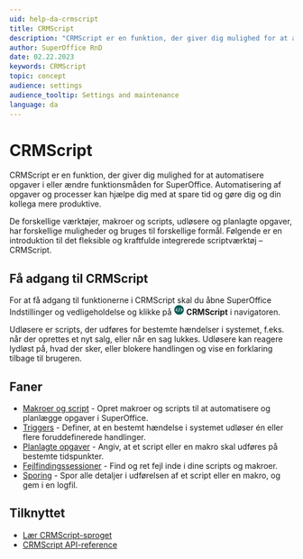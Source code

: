 ```yaml
---
uid: help-da-crmscript
title: CRMScript
description: "CRMScript er en funktion, der giver dig mulighed for at automatisere opgaver i eller ændre funktionsmåden for SuperOffice."
author: SuperOffice RnD
date: 02.22.2023
keywords: CRMScript
topic: concept
audience: settings
audience_tooltip: Settings and maintenance
language: da
---
```


# CRMScript

CRMScript er en funktion, der giver dig mulighed for at automatisere opgaver i eller ændre funktionsmåden for SuperOffice. Automatisering af opgaver og processer kan hjælpe dig med at spare tid og gøre dig og din kollega mere produktive.

De forskellige værktøjer, makroer og scripts, udløsere og planlagte opgaver, har forskellige muligheder og bruges til forskellige formål. Følgende er en introduktion til det fleksible og kraftfulde integrerede scriptværktøj – CRMScript.

## Få adgang til CRMScript

For at få adgang til funktionerne i CRMScript skal du åbne SuperOffice Indstillinger og vedligeholdelse og klikke på ![ikonet][img1] **CRMScript** i navigatoren.

Udløsere er scripts, der udføres for bestemte hændelser i systemet, f.eks. når der oprettes et nyt salg, eller når en sag lukkes. Udløsere kan reagere lydløst på, hvad der sker, eller blokere handlingen og vise en forklaring tilbage til brugeren.

## Faner

* [Makroer og script][1] - Opret makroer og scripts til at automatisere og planlægge opgaver i SuperOffice.
* [Triggers][2] - Definer, at en bestemt hændelse i systemet udløser én eller flere foruddefinerede handlinger.
* [Planlagte opgaver][3] - Angiv, at et script eller en makro skal udføres på bestemte tidspunkter.
* [Fejlfindingssessioner][4] - Find og ret fejl inde i dine scripts og makroer.
* [Sporing][5] - Spor alle detaljer i udførelsen af et script eller en makro, og gem i en logfil.

## Tilknyttet

* [Lær CRMScript-sproget][6]
* [CRMScript API-reference][7]

<!-- Referenced links -->
[1]: macro-script.md
[2]: trigger.md
[3]: schedule-task.md
[4]: debug.md
[5]: tracing.md
[6]: https://docs.superoffice.com/en/automation/crmscript/overview/index.html
[7]: https://docs.superoffice.com/en/automation/crmscript/reference/index.html

<!-- Referenced images -->
[img1]: ../../../../../common/icons/nav-admin-crmscript-active.png

